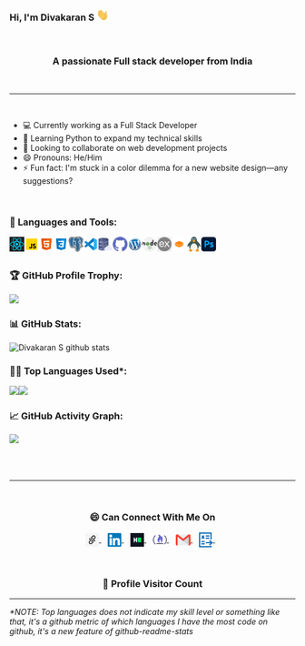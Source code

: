 ### Hi, I'm Divakaran S <img src="https://github.com/diva-sl/div-pro/blob/master/Assets/Hi.gif" width="22px">

<br />
<h3 align="center">A passionate Full stack developer from India</h3>
<br />

---

<br />

- 💻 Currently working as a Full Stack Developer
- 🌱 Learning Python to expand my technical skills
- 👯 Looking to collaborate on web development projects
- 😄 Pronouns: He/Him
- ⚡ Fun fact: I'm stuck in a color dilemma for a new website design—any suggestions?

<br />

### 🧰 Languages and Tools:

<img align="left" alt="React" width="26px" src="https://github.com/diva-sl/div-pro/blob/master/Assets/react.png" />
<img align="left" alt="Javascript" width="26px" src="https://github.com/diva-sl/div-pro/blob/master/Assets/javascript.png" />
<img align="left" alt="HTML5" width="26px" src="https://github.com/diva-sl/div-pro/blob/master/Assets/html.png" />
<img align="left" alt="CSS3" width="26px" src="https://github.com/diva-sl/div-pro/blob/master/Assets/css.png" />
<img align="left" alt="PSQL" width="26px" src="https://github.com/diva-sl/div-pro/blob/master/Assets/postgre.png" />
<img align="left" alt="Visual Studio Code" width="26px" src="https://github.com/diva-sl/div-pro/blob/master/Assets/visual-studio-code.png" />
<img align="left" alt="Database" width="26px" src="https://github.com/diva-sl/div-pro/blob/master/Assets/database.png" />
<img align="left" alt="GitHub" width="26px" src="https://github.com/diva-sl/div-pro/blob/master/Assets/github.png" />
<img align="left" alt="Wordpress" width="26px" src="https://github.com/diva-sl/div-pro/blob/master/Assets/wordpres1.png" />
<img align="left" alt="NodeJs" width="26px" src="https://github.com/diva-sl/div-pro/blob/master/Assets/nodejs.png" />
<img align="left" alt="ExpressJs" width="26px" src="https://github.com/diva-sl/div-pro/blob/master/Assets/express.png" />
<img align="left" alt="Fullstack" width="26px" src="https://github.com/diva-sl/div-pro/blob/master/Assets/fullstack.png" />
<img align="left" alt="Linux" width="26px" src="https://github.com/diva-sl/div-pro/blob/master/Assets/linux.png" />
<img align="left" alt="PhotoShop" width="26px" src="https://github.com/diva-sl/div-pro/blob/master/Assets/photoshop.png" />
<br />
<br />

<!-- Profile Trophy -->

### 🏆 GitHub Profile Trophy:

<a href="https://github.com/ryo-ma/github-profile-trophy">
  <img width=800 src="https://github-profile-trophy.vercel.app/?username=diva-sl&column=8&theme=darkhub&no-frame=true&no-bg=true"/>
</a>

<!--   Stats -->

### 📊 GitHub Stats:

![Divakaran S github stats](http://github-profile-summary-cards.vercel.app/api/cards/stats?username=diva-sl&theme=2077)

<!--   Top Languages Using -->

### 👨‍💻 Top Languages Used\*:

![](http://github-profile-summary-cards.vercel.app/api/cards/repos-per-language?username=diva-sl&theme=2077&refresh=1)![](http://github-profile-summary-cards.vercel.app/api/cards/most-commit-language?username=diva-sl&theme=2077&refresh=1)

<!--   GitHub stats graph -->

### 📈 GitHub Activity Graph:

![](http://github-profile-summary-cards.vercel.app/api/cards/profile-details?username=diva-sl&theme=2077)

 <br>
 <br>
 <hr>
 
 <br>

  <div align="center">
  <h3><b>😄 Can Connect With Me On</b></h3>
  </div>
<p align="center">
<a href="https://edtechmastery.tech/index.php/div-developers/" target="_blank">
  <img align="center" alt="Divakaran S | Portfolio" width="24px" src="https://github.com/diva-sl/div-pro/blob/master/Assets/personal.jpg" />
</a> &nbsp;&nbsp;
<a href="https://www.linkedin.com/in/divakarans" target="_blank">
  <img align="center" alt="Divakaran S | Linkedin" width="24px" src="https://github.com/diva-sl/div-pro/blob/master/Assets/Linkedin.svg" />
</a> &nbsp;&nbsp;
<a href="https://www.hackerrank.com/profile/sdivakaran" target="_blank">
  <img align="center" alt="Divakaran S | HackerRank" width="24px" src="https://github.com/diva-sl/div-pro/blob/master/Assets/HackerRank.png" />
</a> &nbsp;&nbsp;
<a href="https://www.freecodecamp.org/SDivakaran" target="_blank">
  <img align="center" alt="Divakaran S | freecodecamp" width="24px" src="https://github.com/diva-sl/div-pro/blob/master/Assets/freecode.png" />
</a> &nbsp;&nbsp;
<a href="mailto:divakaran.sivasamy@gmail.com" target="_blank">
  <img align="center" alt="Divakaran S | Gmail" width="26px" src="https://github.com/diva-sl/div-pro/blob/master/Assets/Gmail.svg" />
</a> &nbsp;&nbsp;
<a href="https://drive.google.com/file/d/1mamMmcRazmyrkljq-cc_HOvXpBaRqPoB/view">
    <img align="center" alt="Divakaran S | Resume" width="24px" src="https://github.com/diva-sl/div-pro/blob/master/Assets/resume.png" />
</a> &nbsp;&nbsp;
<p>
  
<br>
  
<div align=center>
  <h3><b>📍 Profile Visitor Count</b></h3>
</div>
    
<!-- retro visitor counter -->  
<p align="center" >   
 <!-- <img src="https://profile-counter.glitch.me/darshanr27/count.svg" /> -->  
</p>
   
  ---
  *\*NOTE: Top languages does not indicate my skill level or something like that, it's a github metric of which languages I have the most code on github, it's a new feature of github-readme-stats*
